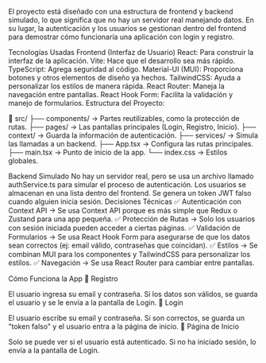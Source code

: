 El proyecto está diseñado con una estructura de frontend y backend simulado, lo que significa que no hay un servidor real manejando datos. En su lugar, la autenticación y los usuarios se gestionan dentro del frontend para demostrar cómo funcionaría una aplicación con login y registro.

Tecnologías Usadas
Frontend (Interfaz de Usuario)
React: Para construir la interfaz de la aplicación.
Vite: Hace que el desarrollo sea más rápido.
TypeScript: Agrega seguridad al código.
Material-UI (MUI): Proporciona botones y otros elementos de diseño ya hechos.
TailwindCSS: Ayuda a personalizar los estilos de manera rápida.
React Router: Maneja la navegación entre pantallas.
React Hook Form: Facilita la validación y manejo de formularios.
Estructura del Proyecto:



📂 src/
├── components/ → Partes reutilizables, como la protección de rutas.
├── pages/ → Las pantallas principales (Login, Registro, Inicio).
├── context/ → Guarda la información de autenticación.
├── services/ → Simula las llamadas a un backend.
├── App.tsx → Configura las rutas principales.
├── main.tsx → Punto de inicio de la app.
└── index.css → Estilos globales.

Backend Simulado
No hay un servidor real, pero se usa un archivo llamado authService.ts para simular el proceso de autenticación.
Los usuarios se almacenan en una lista dentro del frontend.
Se genera un token JWT falso cuando alguien inicia sesión.
Decisiones Técnicas
✅ Autenticación con Context API → Se usa Context API porque es más simple que Redux o Zustand para una app pequeña.
✅ Protección de Rutas → Solo los usuarios con sesión iniciada pueden acceder a ciertas páginas.
✅ Validación de Formularios → Se usa React Hook Form para asegurarse de que los datos sean correctos (ej: email válido, contraseñas que coincidan).
✅ Estilos → Se combinan MUI para los componentes y TailwindCSS para personalizar los estilos.
✅ Navegación → Se usa React Router para cambiar entre pantallas.

Cómo Funciona la App
🔹 Registro

El usuario ingresa su email y contraseña.
Si los datos son válidos, se guarda el usuario y se le envía a la pantalla de Login.
🔹 Login

El usuario escribe su email y contraseña.
Si son correctos, se guarda un "token falso" y el usuario entra a la página de inicio.
🔹 Página de Inicio

Solo se puede ver si el usuario está autenticado.
Si no ha iniciado sesión, lo envía a la pantalla de Login.

